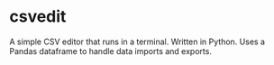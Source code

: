 # csvedit

A simple CSV editor that runs in a terminal.
Written in Python. Uses a Pandas dataframe to handle data imports and exports.

